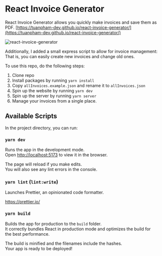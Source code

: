 # React Invoice Generator

React Invoice Generator allows you quickly make invoices and save them as PDF. [https://tuanpham-dev.github.io/react-invoice-generator/](https://tuanpham-dev.github.io/react-invoice-generator/)

![react-invoice-generator](https://raw.githubusercontent.com/tuanpham-dev/react-invoice-generator/master/screenshot.png)

Additionally, I added a small express script to allow for invoice management: That is, you can easily create new invoices and change old ones.

To use this repo, do the following steps:

1. Clone repo
2. Install packages by running `yarn install`
3. Copy `allInvoices.example.json` and rename it to `allInvoices.json`
4. Spin up the website by running `yarn dev`
5. Spin up the server by running `yarn server`
6. Manage your invoices from a single place.

## Available Scripts

In the project directory, you can run:

### `yarn dev`

Runs the app in the development mode.<br />
Open [http://localhost:5173](http://localhost:5173) to view it in the browser.

The page will reload if you make edits.<br />
You will also see any lint errors in the console.

### `yarn lint` (`lint:write`)

Launches Prettier, an opinionated code formatter.

https://prettier.io/

### `yarn build`

Builds the app for production to the `build` folder.<br />
It correctly bundles React in production mode and optimizes the build for the best performance.

The build is minified and the filenames include the hashes.<br />
Your app is ready to be deployed!

